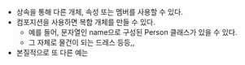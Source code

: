* 상속을 통해 다른 개체, 속성 또는 멤버를 사용할 수 있다.
* 컴포지션을 사용하면 복합 개체를 만들 수 있다.
	* 예를 들어, 문자열인 name으로 구성된 Person 클래스가 있을 수 있다.
	* 그 자체로 물건이 되는 드레스 등등,,
* 본질적으로 또 다른 예는 